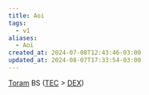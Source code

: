 ```yaml
---
title: Aoi
tags:
  - v1
aliases:
  - Aoi
created_at: 2024-07-08T12:43:46-03:00
updated_at: 2024-08-07T17:33:54-03:00
---
```


[Toram](26/Toram.md)
BS ([TEC](../../../../ideias/2024/07/09/Toram_TEC.md) > [DEX](../../../../ideias/2024/07/09/Toram_DEX.md))
